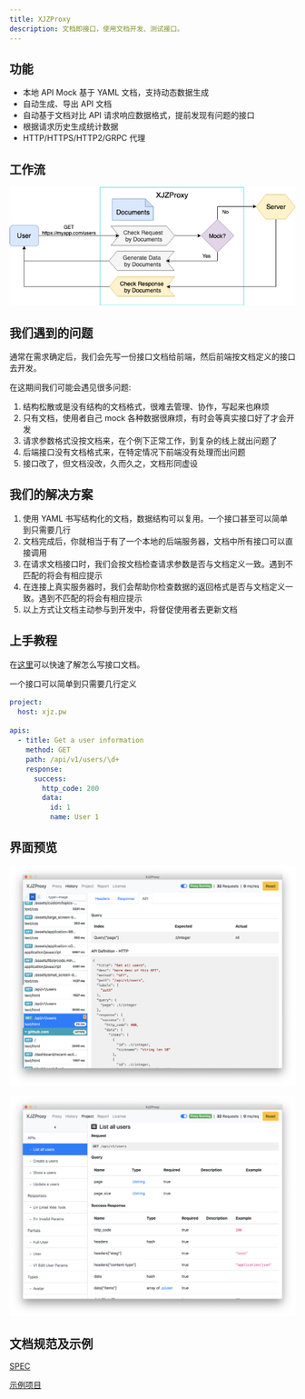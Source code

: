 ```yaml
---
title: XJZProxy
description: 文档即接口，使用文档开发、测试接口。
---
```


## 功能

* 本地 API Mock 基于 YAML 文档，支持动态数据生成
* 自动生成、导出 API 文档
* 自动基于文档对比 API 请求响应数据格式，提前发现有问题的接口
* 根据请求历史生成统计数据
* HTTP/HTTPS/HTTP2/GRPC 代理


## 工作流

![workflow](/imgs/workflow.png)


## 我们遇到的问题

通常在需求确定后，我们会先写一份接口文档给前端，然后前端按文档定义的接口去开发。

在这期间我们可能会遇见很多问题:

1. 结构松散或是没有结构的文档格式，很难去管理、协作，写起来也麻烦
2. 只有文档，使用者自己 mock 各种数据很麻烦，有时会等真实接口好了才会开发
3. 请求参数格式没按文档来，在个例下正常工作，到复杂的线上就出问题了
4. 后端接口没有文档格式来，在特定情况下前端没有处理而出问题
5. 接口改了，但文档没改，久而久之，文档形同虚设


## 我们的解决方案

1. 使用 YAML 书写结构化的文档，数据结构可以复用。一个接口甚至可以简单到只需要几行
2. 文档完成后，你就相当于有了一个本地的后端服务器，文档中所有接口可以直接调用
3. 在请求文档接口时，我们会按文档检查请求参数是否与文档定义一致。遇到不匹配的将会有相应提示
4. 在连接上真实服务器时，我们会帮助你检查数据的返回格式是否与文档定义一致。遇到不匹配的将会有相应提示
5. 以上方式让文档主动参与到开发中，将督促使用者去更新文档



## 上手教程

在[这里](/zh-cn/quick-start)可以快速了解怎么写接口文档。

一个接口可以简单到只需要几行定义

```yaml
project:
  host: xjz.pw

apis:
  - title: Get a user information
    method: GET
    path: /api/v1/users/\d+
    response:
      success:
        http_code: 200
        data:
          id: 1
          name: User 1
```


## 界面预览

![app-1](/imgs/app-1.png)

![app-2](/imgs/app-2.png)


## 文档规范及示例

[SPEC](https://github.com/xiejiangzhi/xjzproxy-docs/blob/master/zh-cn/SPEC.md)

[示例项目](https://github.com/xiejiangzhi/xjzproxy-docs)

